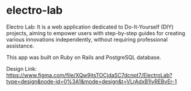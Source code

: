 # electro-lab

Electro Lab: It is a web application dedicated to Do-It-Yourself (DIY) projects, aiming to empower users with
step-by-step guides for creating various innovations independently, without requiring professional assistance. 

This app was built on Ruby on Rails and PostgreSQL database. 

Design Link: https://www.figma.com/file/XQw9jtsTOCjdaSC7dcnpt7/ElectroLab?type=design&node-id=0%3A1&mode=design&t=VLrAdxB1lyREBvEr-1
